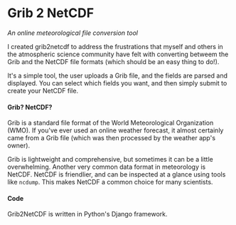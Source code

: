 # Grib 2 NetCDF 

*An online meteorological file conversion tool*

I created grib2netcdf to address the frustrations that myself and others in the atmospheric science community have felt with converting betweem the Grib and the NetCDF file formats (which should be an easy thing to do!).

It's a simple tool, the user uploads a Grib file, and the fields are parsed and displayed. You can select which fields you want, and then simply submit to create your NetCDF file. 

#### Grib? NetCDF? 

Grib is a standard file format of the World Meteorological Organization (WMO). If you've ever used an online weather forecast,
it almost certainly came from a Grib file (which was then processed by the weather app's owner). 

Grib is lightweight and comprehensive, but sometimes it can be a little overwhelming. Another very common data format
in meteorology is NetCDF. NetCDF is friendlier, and can be inspected at a glance using tools like `ncdump`. This makes
NetCDF a common choice for many scientists. 

#### Code

Grib2NetCDF is written in Python's Django framework. 
